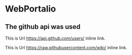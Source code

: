 # WebPortalio


## The github api was used


<p>This is Url <a href="https://api.github.com/users/" title="Title">
https://api.github.com/users/</a> inline link.</p>

<p>This is Url <a href="https://raw.githubusercontent.com/wiki/" title="Title">
https://raw.githubusercontent.com/wiki/</a> inline link.</p>
